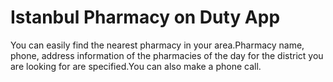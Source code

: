 # Istanbul Pharmacy on Duty App
 
You can easily find the nearest pharmacy in your area.Pharmacy name, phone, address information of the pharmacies of the day for the district you are looking for are specified.You can also make a phone call.
